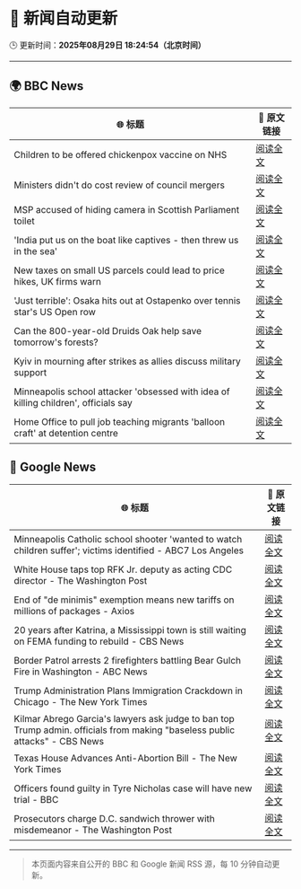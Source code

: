 # 🧠 新闻自动更新

🕒 更新时间：**2025年08月29日 18:24:54（北京时间）**

---

## 🌍 BBC News

| 🌐 标题 | 🔗 原文链接 |
|--------|-------------|
| Children to be offered chickenpox vaccine on NHS | [阅读全文](https://www.bbc.com/news/articles/c860n445vyxo?at_medium=RSS&at_campaign=rss) |
| Ministers didn't do cost review of council mergers | [阅读全文](https://www.bbc.com/news/articles/cj9wxnlnrxdo?at_medium=RSS&at_campaign=rss) |
| MSP accused of hiding camera in Scottish Parliament toilet | [阅读全文](https://www.bbc.com/news/articles/c9wy40rxrvxo?at_medium=RSS&at_campaign=rss) |
| 'India put us on the boat like captives - then threw us in the sea' | [阅读全文](https://www.bbc.com/news/articles/c4g0p0522zeo?at_medium=RSS&at_campaign=rss) |
| New taxes on small US parcels could lead to price hikes, UK firms warn | [阅读全文](https://www.bbc.com/news/articles/cvg3yjnq5zeo?at_medium=RSS&at_campaign=rss) |
| 'Just terrible': Osaka hits out at Ostapenko over tennis star's US Open row | [阅读全文](https://www.bbc.com/sport/tennis/articles/c707lv5vxxdo?at_medium=RSS&at_campaign=rss) |
| Can the 800-year-old Druids Oak help save tomorrow's forests? | [阅读全文](https://www.bbc.com/news/articles/cx2xz8r7egpo?at_medium=RSS&at_campaign=rss) |
| Kyiv in mourning after strikes as allies discuss military support | [阅读全文](https://www.bbc.com/news/articles/cy9834jp9qno?at_medium=RSS&at_campaign=rss) |
| Minneapolis school attacker 'obsessed with idea of killing children', officials say | [阅读全文](https://www.bbc.com/news/articles/c4g0lyny7ydo?at_medium=RSS&at_campaign=rss) |
| Home Office to pull job teaching migrants 'balloon craft' at detention centre | [阅读全文](https://www.bbc.com/news/articles/c0qlxxxpq35o?at_medium=RSS&at_campaign=rss) |

## 📰 Google News

| 🌐 标题 | 🔗 原文链接 |
|--------|-------------|
| Minneapolis Catholic school shooter 'wanted to watch children suffer'; victims identified - ABC7 Los Angeles | [阅读全文](https://news.google.com/rss/articles/CBMivgFBVV95cUxPRG8xUmNkZGlIblJwUnRxWHhJbmg0dHE5d0dvbHhzTk1UNzR1VllEX3p1anVGSXRNRHE3S1pkM0Z6SnppekZ3dXdNT014c0dINUJNbXNwN01wdnExM2d0N1Z1RGtxemhFakN2RXVxRW5BTDZfcGh5d204ZlpHTlEyb1ozdjlNSGhaWUxMNXY0YXRGWGdpQ29BbEdTNFNDZE1qN0d1UFdZckw0ZWFtVnVadVlid2ZBRWNDaHNvRzFB?oc=5) |
| White House taps top RFK Jr. deputy as acting CDC director - The Washington Post | [阅读全文](https://news.google.com/rss/articles/CBMigAFBVV95cUxPU3RlMUYzQzh6MzNTa0hPZnpRRVRudlJwZEE4RlZPV1JXOEVyUVVrVFVWZVJNN3VETmxBTnJ5WDBkcktCeFRFS2tHbHJHM3lVWkozUHlBQk1iaEdTQkc4am1fNmJIeXZxZjV5WTZ0eEhNYWRoczZWR2IzYWdzMjhyNw?oc=5) |
| End of "de minimis" exemption means new tariffs on millions of packages - Axios | [阅读全文](https://news.google.com/rss/articles/CBMieEFVX3lxTFBPQU9UTGIxbTBvdzV1VnBWS3JKX3U1OWtQYlUxXzZNaEE1Q1NJazI2R2M4NEdKdjNRQWRKRGVEWWgzbzJyczM1aVV4Ylc1WWthc29Icnl5Rlk0aUFHTlZ1WFY3akx6NWt3ZFMyMDlOR1pyTnp4a09kUg?oc=5) |
| 20 years after Katrina, a Mississippi town is still waiting on FEMA funding to rebuild - CBS News | [阅读全文](https://news.google.com/rss/articles/CBMigwFBVV95cUxQa1VfS0JUeVdFSmxRVjYwYlppal8tVndRVUxxMlEtRXRsbndzSDdBVGRCaUhmMUdZLUUxWThzZXdsYXlydnlTY2I2bFBBaVZ3YkVOcTltOHVubUxKMUxjdm9GRmhoUWNCMWpvWGs5Q29fX3V4dmVSSDZPUlhLeGU4QlZaZ9IBiAFBVV95cUxPamxBbTlwU0J4M0swX25sZnI5cWM5TjU0ZGtaZXVMUlN0elJVcTJJaXdwOEtKWVBGa3VwUjVlSnN4N0cySHZjaDU5eEdoa1NTUUo0Q0tiVWkzXzRZdUs2aHVZbUNLb3U5UWROTldQNGJoUkFjUFZrdDRETGQ5UVB3N2QzTk51akVf?oc=5) |
| Border Patrol arrests 2 firefighters battling Bear Gulch Fire in Washington - ABC News | [阅读全文](https://news.google.com/rss/articles/CBMiowFBVV95cUxNejFBa2dneEswUVF5RDFLMjRyRnExel94YTlwMnBjdk1wZnMzdFRRdEtPWWxHaVBqQ0dnbTFmdGZ2alRIZWNvZEhXVFFldFRsXzE3eXlWT1VsNnEyWG9peFBaZ2o3TFhJWFQ4ZHJLUXJYcHJrRjlCZ3U5eWpPeXBJV1ctWGJsQ0I4MDJpYmVxVnBnalhRTW5obGk2UTJnVFVQclFV0gGoAUFVX3lxTE9UQVpZa0tWSUZUY3Q3YmJwVDEybW5EWjZYSG5kWWFEU0kyOUo4YlBXeDJzMWF6RHRmRjdoNUZnUjJNY3lJNnJNTnF0ZzVnYzFzckFNUXlOSTA2SVRqclNPZTVoWW1idkFidTFIdFNGWVhQTGR0WmwtOHY4WTdUbnExUE9hQVJoX1ZMVlFTTGcxb0hVMUNRdEpEWE9reG8xRXlsRmlGUnpGWg?oc=5) |
| Trump Administration Plans Immigration Crackdown in Chicago - The New York Times | [阅读全文](https://news.google.com/rss/articles/CBMikgFBVV95cUxQaU5OMmo2dkJObWpkaHBQRFZicTIwX3NfeldDMHNaWkFSV2dEQlBvZUFZQ3ZSV0IxanYtS3dlX050V2J3MnJuVExCSGRjN2h2NEFmaFZJVzdQb25Hd09CZzlVYzlRZGpxam1zeF9EOTRrUGp2Q3JyRmJxSXFtMFhDSGFRaHVvQ2p5dENPcG9aRjl3UQ?oc=5) |
| Kilmar Abrego Garcia's lawyers ask judge to ban top Trump admin. officials from making "baseless public attacks" - CBS News | [阅读全文](https://news.google.com/rss/articles/CBMiqgFBVV95cUxOMnhNNEgwSEh4NXFqS212TndScEVUMGRwTGxYbVpQR1VhUTNxNzF4TVhEMEFuN3FLbXFWYjU2UDFiaThFXzFzNFpUZnNuZmtYYVdNSHpEd2czQzlxaEU2MFpWZVQxeHJvVTloQktsU2REVlNRUFJUUGhQazZqSWUzb0NIVWRGN3NDNm1YWFRjbk1Ib1o1Wmg3V3lrTUw5R1BUaW5JQjNzWWFPUdIBrwFBVV95cUxOaVh3dXpxcUtOZ3BlMFB5TWFtNkU1a0tvcC03ZWJVMFBZVlRNR2J2STUzcEhMTmI1a1A1T00zLVo2b0gtSktwY1pibFc1MmxDZnhhUmNVVGk0SVpRZ1I5Q19udDFKbHFHTklneUI0dGZlVzlMOWdnQXVVanNlSlViQnlCcmR3RWhQMUY4N01PckRmS0ZWQ0lYVDB1M29vTjFoTEk4RmIyZlNtWjdHWm1Z?oc=5) |
| Texas House Advances Anti-Abortion Bill - The New York Times | [阅读全文](https://news.google.com/rss/articles/CBMigwFBVV95cUxOMXJNRXB1RFJXQXF3MW0zbUNlWWNPXzhjaG40WDJZLWpaQ25Fa3N0U3NhakJxa0IyRGpPMUc4c0tRQlJzMkt2M3J2ZzZEX2dteE8wZTE5eVF0Zml2QVdQd011ZFRTM0ZmaDd2b2xMa0FsOHVJYUxCTUdtRktKdXNrcDVncw?oc=5) |
| Officers found guilty in Tyre Nicholas case will have new trial - BBC | [阅读全文](https://news.google.com/rss/articles/CBMiWkFVX3lxTE52VDNrYWRERU9IU1lweHQwZVh2UXNWekVTWDJkbFJYdjRyY2tHeXdTVWQzNkVKTGdYcmUwNVZvWUphcFdocGF5QV8yU3BycHluR2FnYWo0VEduUdIBX0FVX3lxTFAyUlI4NnVLQXo1eXItOEdVNWpKMWd3dFl6MWVhZmdPQU83ZlFlRVJjNXBPMUpleVJ4MDBfYUdZQ2ktQjktakg5dlFqUmV3LVFHVXQzVzJxQVY3ZTltOVZj?oc=5) |
| Prosecutors charge D.C. sandwich thrower with misdemeanor - The Washington Post | [阅读全文](https://news.google.com/rss/articles/CBMihgFBVV95cUxNZHRtWHgwUUp1WHZFZXBUTy1uSWxtVmlFdDRtbG9sRF9KUlRRMGpZNGJNb1VEQlNKOTB2cjBqdGdPWGZDZWhielBudFZSUlRtZ25nTEkzdGxQd2N6Y1dDYTNFUWkwLXhUR3AtQWNFSTZ0eDR3MmszekFnVC1SNHROMlZrVXhaZw?oc=5) |

---
> 本页面内容来自公开的 BBC 和 Google 新闻 RSS 源，每 10 分钟自动更新。